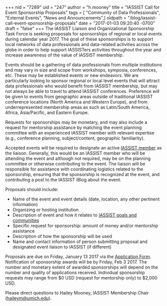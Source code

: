 +++
nid = "7289"
uid = "247"
author = "h.mooney"
title = "IASSIST Call for Event Sponsorship Proposals"
tags = [ "Community of Data Professionals", "External Events", "News and Announcements",]
oldpath = "/blog/iassist-call-event-sponsorship-proposals"
date = "2017-01-03 09:20:40 -0700"
draft = "false"
+++
The IASSIST Liaison and Organizational Sponsorship Task Force is seeking
proposals for sponsorships of regional or local events during calendar
year 2017. The goal of these sponsorships is to support local networks
of data professionals and data-related activities across the globe in
order to help support IASSISTers activities throughout the year and
increase awareness of the value of IASSIST membership.

Events should be a gathering of data professionals from multiple
institutions and may vary in size and scope from workshops, symposia,
conferences, etc. These may be established events or new endeavors. We
are particularly looking to sponsor regional or local level events that
will attract data professionals who would benefit from IASSIST
membership, but may not always be able to travel to attend IASSIST
conferences. Preference will be given to events from geographic areas
outside of traditional IASSIST conference locations (North America and
Western Europe), and from underrepresented membership areas as such as
Latin/South America, Africa, Asia/Pacific, and Eastern Europe.

Requests for sponsorships may be monetary, and may also include a
request for mentorship assistance by matching the event planning
committee with an experienced IASSIST member with relevant expertise
(e.g., conference planning, subject/content, geographic familiarity).

Accepted events will be required to designate an active [IASSIST
member](http://iassistdata.org/about/membership.html) as the liaison.
Generally, this would be an IASSIST member who will be attending the
event and although not required, may be on the planning committee or
otherwise contributing to the event. The liaison will be responsible for
assistance with coordinating logistics related to the sponsorship,
ensuring that the sponsorship is recognized at the event, and
contributing a post to the IASSIST iBlog about the event.

Proposals should include:

-   Name of the event and event details (date, location, any other
    pertinent information)
-   Organizing or hosting institution
-   Description of event and how it relates to [IASSIST goals and
    communities](http://iassistdata.org/about/index.html)
-   Specific request for sponsorship: amount of money and/or mentorship
    assistance
-   Description of how the sponsorship will be used
-   Name and contact information of person submitting proposal and
    designated event liaison to IASSIST (if different)

Proposals are due on Friday, January 13 2017 via the [Application
Form](https://docs.google.com/forms/d/e/1FAIpQLSdMVdYNWBzt-OS0BPb3E2KZkrJRIUcMhLYJDv5YIeD9Ov3roA/viewform).
Notification of sponsorship awards will be by Friday, Feb 3 2017. The
number and monetary extent of awarded sponsorships will depend on the
number and quality of applications received. Individual sponsorship
requests may range from \$0 USD (request for mentorship only) to \$2,000
USD.

Please direct questions to Hailey Mooney, IASSIST Membership Chair
(<haileym@umich.edu>).
